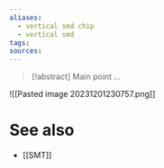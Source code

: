 ```yaml
---
aliases:
  - vertical smd chip
  - vertical smd
tags: 
sources:
---
```

> [!abstract] Main point
> ...


![[Pasted image 20231201230757.png]]

# See also
- [[SMT]]